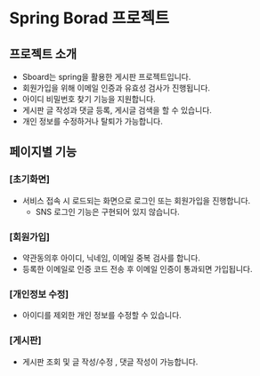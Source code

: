 # Spring Borad 프로젝트



## 프로젝트 소개
- Sboard는 spring을 활용한 게시판 프로젝트입니다.
- 회원가입을 위해 이메일 인증과 유효성 검사가 진행됩니다.
- 아이디 비밀번호 찾기 기능을 지원합니다.
- 게시판 글 작성과 댓글 등록, 게시글 검색을 할 수 있습니다.
- 개인 정보를 수정하거나 탈퇴가 가능합니다.


## 페이지별 기능

### [초기화면]
- 서비스 접속 시 로드되는 화면으로 로그인 또는 회원가입을 진행합니다.
  - SNS 로그인 기능은 구현되어 있지 않습니다.

### [회원가입]
- 약관동의후 아이디, 닉네임, 이메일 중복 검사를 합니다.
- 등록한 이메일로 인증 코드 전송 후 이메일 인증이 통과되면 가입됩니다.

### [개인정보 수정]
- 아이디를 제외한 개인 정보를 수정할 수 있습니다.

### [게시판]
- 게시판 조회 및 글 작성/수정 , 댓글 작성이 가능합니다.


